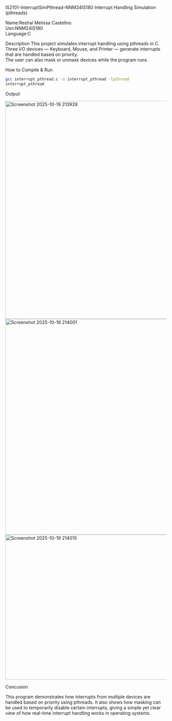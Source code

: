  IS2101-InterruptSimPthread-NNM24IS180
 Interrupt Handling Simulation (pthreads)

Name:Reshal Melissa Castelino  
Usn:NNM24IS180  
Language:C 

Description
This project simulates interrupt handling using pthreads in C.  
Three I/O devices — Keyboard, Mouse, and Printer — generate interrupts that are handled based on priority.  
The user can also mask or unmask devices while the program runs.

How to Compile & Run
```bash
gcc interrupt_pthread.c -o interrupt_pthread -lpthread
interrupt_pthread
```
Output



<img width="849" height="681" alt="Screenshot 2025-10-19 213928" src="https://github.com/user-attachments/assets/def52d18-974d-4613-8ec9-89b5b8bc7ac9" />

<img width="932" height="674" alt="Screenshot 2025-10-19 214001" src="https://github.com/user-attachments/assets/c0555a5a-0556-482f-a6a8-5d5531742230" />

<img width="836" height="453" alt="Screenshot 2025-10-19 214015" src="https://github.com/user-attachments/assets/576e6785-d39d-4526-ad51-c272aee51ed0" />

Concusion

This program demonstrates how interrupts from multiple devices are handled based on priority using pthreads.
It also shows how masking can be used to temporarily disable certain interrupts, giving a simple yet clear view
of how real-time interrupt handling works in operating systems.

